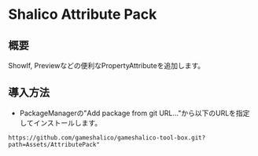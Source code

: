 ﻿# Shalico Attribute Pack

## 概要
ShowIf, Previewなどの便利なPropertyAttributeを追加します。

## 導入方法
- PackageManagerの"Add package from git URL..."から以下のURLを指定してインストールします。
```
https://github.com/gameshalico/gameshalico-tool-box.git?path=Assets/AttributePack"
```

